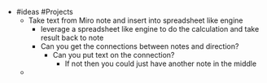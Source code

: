 - #ideas #Projects
	- Take text from Miro note and insert into spreadsheet like engine
		- leverage a spreadsheet like engine to do the calculation and take result back to note
		- Can you get the connections between notes and direction?
			- Can you put text on the connection?
				- If not then you could just have another note in the middle
	-